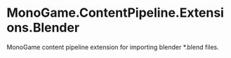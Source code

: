 # MonoGame.ContentPipeline.Extensions.Blender
MonoGame content pipeline extension for importing blender *.blend files.
